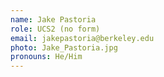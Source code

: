 ```yaml
---
name: Jake Pastoria
role: UCS2 (no form)
email: jakepastoria@berkeley.edu
photo: Jake_Pastoria.jpg
pronouns: He/Him
---
```

